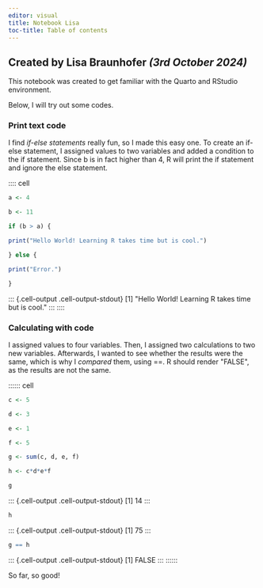 ```yaml
---
editor: visual
title: Notebook Lisa
toc-title: Table of contents
---
```


## Created by Lisa Braunhofer *(3rd October 2024)*

This notebook was created to get familiar with the Quarto and RStudio
environment.

Below, I will try out some codes.

### Print text code

I find *if-else statements* really fun, so I made this easy one. To
create an if-else statement, I assigned values to two variables and
added a condition to the if statement. Since b is in fact higher than 4,
R will print the if statement and ignore the else statement.

:::: cell
``` {.r .cell-code}
a <- 4

b <- 11

if (b > a) {

print("Hello World! Learning R takes time but is cool.")

} else {

print("Error.")

}
```

::: {.cell-output .cell-output-stdout}
    [1] "Hello World! Learning R takes time but is cool."
:::
::::

### Calculating with code

I assigned values to four variables. Then, I assigned two calculations
to two new variables. Afterwards, I wanted to see whether the results
were the same, which is why I *compared* them, using ==. R should render
"FALSE", as the results are not the same.

:::::: cell
``` {.r .cell-code}
c <- 5

d <- 3

e <- 1

f <- 5

g <- sum(c, d, e, f)

h <- c*d*e*f

g
```

::: {.cell-output .cell-output-stdout}
    [1] 14
:::

``` {.r .cell-code}
h
```

::: {.cell-output .cell-output-stdout}
    [1] 75
:::

``` {.r .cell-code}
g == h
```

::: {.cell-output .cell-output-stdout}
    [1] FALSE
:::
::::::

So far, so good!
